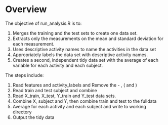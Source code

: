 # Overview

The objective of run_analysis.R is to: 

1. Merges the training and the test sets to create one data set.
2. Extracts only the measurements on the mean and standard deviation for each measurement. 
3. Uses descriptive activity names to name the activities in the data set
4. Appropriately labels the data set with descriptive activity names. 
5. Creates a second, independent tidy data set with the average of each variable for each activity and each subject. 

The steps include: 
1. Read features and activity_labels and Remove the - ,  ( and )
2. Read train and test subject and combine
3. Read X_train, X_test, Y_train and Y_test data sets. 
4. Combine X, subject and Y, then combine train and test to the fulldata
5. Average for each activity and each subject and write to working directory
6. Output the tidy data